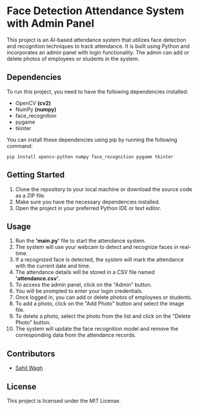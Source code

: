 # Face Detection Attendance System with Admin Panel
This project is an AI-based attendance system that utilizes face detection and recognition techniques to track attendance. It is built using Python and incorporates an admin panel with login functionality. The admin can add or delete photos of employees or students in the system.

## Dependencies
To run this project, you need to have the following dependencies installed:

* OpenCV **(cv2)**
* NumPy **(numpy)**
* face_recognition
* pygame
* tkinter

You can install these dependencies using pip by running the following command:

```pip install opencv-python numpy face_recognition pygame tkinter```

## Getting Started

1. Clone the repository to your local machine or download the source code as a ZIP file.
2. Make sure you have the necessary dependencies installed.
3. Open the project in your preferred Python IDE or text editor.

## Usage

1. Run the **'main.py'** file to start the attendance system.
2. The system will use your webcam to detect and recognize faces in real-time.
3. If a recognized face is detected, the system will mark the attendance with the current date and time.
4. The attendance details will be stored in a CSV file named **'attendance.csv'**.
5. To access the admin panel, click on the "Admin" button.
6. You will be prompted to enter your login credentials.
7. Once logged in, you can add or delete photos of employees or students.
8. To add a photo, click on the "Add Photo" button and select the image file.
9. To delete a photo, select the photo from the list and click on the "Delete Photo" button.
10. The system will update the face recognition model and remove the corresponding data from the attendance records.

## Contributors

* [Sahil Wagh](https://github.com/SahilWagh1)

## License
This project is licensed under the MIT License.
